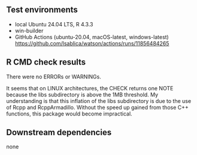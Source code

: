 ## Test environments
* local Ubuntu 24.04 LTS, R 4.3.3
* win-builder 
* GitHub Actions (ubuntu-20.04, macOS-latest, windows-latest) https://github.com/lsablica/watson/actions/runs/11856484265

## R CMD check results
There were no ERRORs or WARNINGs.

It seems that on LINUX architectures, the CHECK returns one NOTE because the libs subdirectory is above the 1MB threshold.
My understanding is that this inflation of the libs subdirectory is due to the use of Rcpp and RcppArmadillo. Without the speed up gained from those C++ functions, this package would become impractical.

## Downstream dependencies
none


